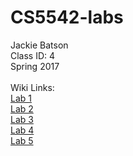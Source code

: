 # CS5542-labs<br>
Jackie Batson<br>
Class ID: 4<br>
Spring 2017<br>
<br>
Wiki Links:<br>
<a href="https://github.com/jbvx8/CS5542-labs/wiki/Lab-1">Lab 1</a><br>
<a href="https://github.com/jbvx8/CS5542-labs/wiki/Lab-2">Lab 2</a><br>
<a href="https://github.com/jbvx8/CS5542-labs/wiki/Lab-3">Lab 3</a><br>
<a href="https://github.com/jbvx8/CS5542-labs/wiki/Lab-4">Lab 4</a><br>
<a href="https://github.com/jbvx8/CS5542-labs/wiki/Lab-4">Lab 5</a><br>
